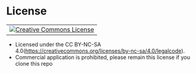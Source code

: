 # License
<table align="center">
        <td align="center">
               <a rel="license" href="http://creativecommons.org/licenses/by-nc-sa/4.0/"><img alt="Creative Commons License" style="border-width:0" src="https://i.creativecommons.org/l/by-nc-sa/4.0/88x31.png" /></a>
        </td>
</table>

- Licensed under the CC BY-NC-SA 4.0(https://creativecommons.org/licenses/by-nc-sa/4.0/legalcode).
- Commercial application is prohibited, please remain this license if you clone this repo
